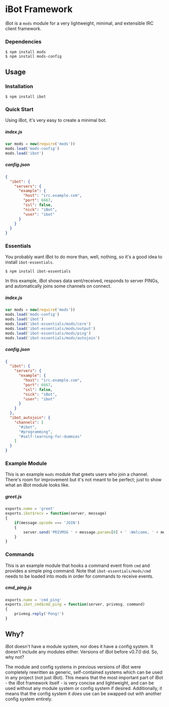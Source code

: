 # iBot Framework

iBot is a `mods` module for a very lightweight, minimal, and extensible IRC client framework.

### Dependencies

```
$ npm install mods
$ npm install mods-config
```

## Usage

### Installation

```
$ npm install ibot
```

### Quick Start

Using iBot, it's very easy to create a minimal bot.

##### index.js
```javascript
var mods = new(require('mods'))
mods.load('mods-config')
mods.load('ibot')
```

##### config.json
```json
{
  "ibot": {
    "servers": {
      "example": {
        "host": "irc.example.com",
        "port": 6667,
        "ssl": false,
        "nick": "iBot",
        "user": "ibot"
      }
    }
  }
}
```

### Essentials

You probably want iBot to do more than, well, nothing, so it's a good idea to install `ibot-essentials`.

```
$ npm install ibot-essentials
```

In this example, iBot shows data sent/received, responds to server PINGs, and automatically joins some channels on connect.

##### index.js
```javascript
var mods = new(require('mods'))
mods.load('mods-config')
mods.load('ibot')
mods.load('ibot-essentials/mods/core')
mods.load('ibot-essentials/mods/output')
mods.load('ibot-essentials/mods/ping')
mods.load('ibot-essentials/mods/autojoin')
```

##### config.json
```json
{
  "ibot": {
    "servers": {
      "example": {
        "host": "irc.example.com",
        "port": 6667,
        "ssl": false,
        "nick": "iBot",
        "user": "ibot"
      }
    }
  },
  "ibot_autojoin": {
    "channels": [
      "#ibot",
      "#programming",
      "#self-learning-for-dummies"
    ]
  }
}
```

### Example Module

This is an example `mods` module that greets users who join a channel. There's room for improvement but it's not meant to be perfect; just to show what an iBot module looks like.

##### greet.js
```javascript
exports.name = 'greet'
exports.ibot$recv = function(server, message)
{
	if(message.opcode === 'JOIN')
	{
		server.send('PRIVMSG ' + message.params[0] + ' :Welcome, ' + message.prefix.nick + '!!')
	}
}
```

### Commands

This is an example module that hooks a command event from `cmd` and provides a simple ping command. Note that `ibot-essentials/mods/cmd` needs to be loaded into mods in order for commands to receive events.

##### cmd_ping.js
```javascript
exports.name = 'cmd_ping'
exports.ibot_cmd$cmd_ping = function(server, privmsg, command)
{
	privmsg.reply('Pong!')
}
```

## Why?

iBot doesn't have a module system, nor does it have a config system. It doesn't include any modules either. Versions of iBot before v0.7.0 did. So, why not?

The module and config systems in previous versions of iBot were completely rewritten as generic, self-contained systems which can be used in any project (not just iBot). This means that the most important part of iBot - the iBot framework itself - is very concise and lightweight, and can be used without any module system or config system if desired. Additionally, it means that the config system it *does* use can be swapped out with another config system entirely.
